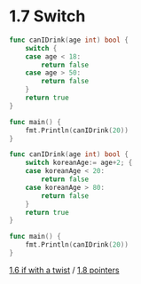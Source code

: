 # 1.7 Switch

```go
func canIDrink(age int) bool {
	switch {
	case age < 18:
		return false
	case age > 50:
		return false
	}
	return true
}

func main() {
	fmt.Println(canIDrink(20))
}
```

```go
func canIDrink(age int) bool {
	switch koreanAge:= age+2; {
	case koreanAge < 20:
		return false
	case koreanAge > 80:
		return false
	}
	return true
}

func main() {
	fmt.Println(canIDrink(20))
}
```

[1.6 if with a twist](1.6.if-with-a-twist.md) / [1.8 pointers](1.8.pointers.md)
